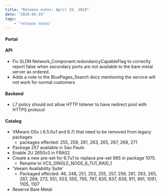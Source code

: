 ```yaml
---
title: "Release notes: April 19, 2019"
date: "2019-04-19"
tags:
    - "release notes"
---
```


#### Portal


#### API
- Fix SLDN Network_Component.redundancyCapableFlag to correclty report false when secondary ports are not available to the bare metal server as ordered.
- Adds a note to the BluePages_Search docs mentioning the service will not work for normal customers

#### Backend
- L7 policy should not allow HTTP listener to have redirect pool with HTTPS protocol

#### Catalog
- VMware OSs ( 6.5.0u1 and 6.7) that need to be removed from legacy packages
    + packages effected: 255, 259, 261, 263, 265, 267, 269, 271
- Package 257 available in Sao Paulo
- Enable 2U 2650v3 in FRA02
- Create a new pre-set for 6.7u1 to replace pre-set 985 in package 1075.
    + Rename to VCS_SINGLE_NODE_6_7U1_RAID_1
- 'Veeam Availability Suite'
    + Packaged effected:  46, 248, 251, 253, 255, 257, 259, 261, 263, 265, 267, 269, 273, 551, 553, 555, 795, 797, 835, 837, 839, 911, 991, 1091, 1105, 1107
- Reserve Bare Metal 
